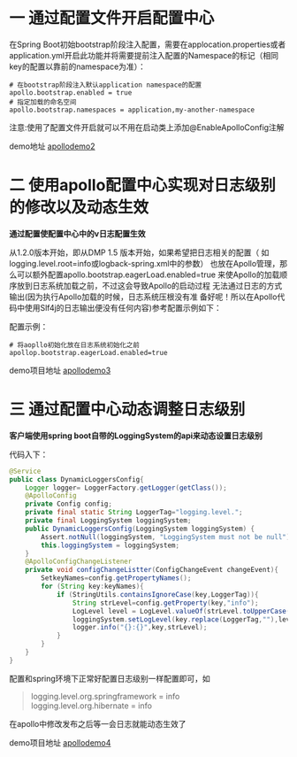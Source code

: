 # 一 通过配置文件开启配置中心

在Spring Boot初始bootstrap阶段注入配置，需要在applocation.properties或者application.yml开启此功能并将需要提前注入配置的Namespace的标记（相同key的配置以靠前的namespace为准）：

```
# 在bootstrap阶段注入默认application namespace的配置
apollo.bootstrap.enabled = true
# 指定加载的命名空间
apollo.bootstrap.namespaces = application,my-another-namespace
```
注意:使用了配置文件开启就可以不用在启动类上添加@EnableApolloConfig注解

demo地址 [apollodemo2](https://github.com/DaoCloud-Labs/DMP-Demo/tree/master/apollo/apollo-demo%202)

# 二 使用apollo配置中心实现对日志级别的修改以及动态生效

**通过配置使配置中心中的v日志配置生效**

从1.2.0版本开始，即从DMP 1.5 版本开始，如果希望把日志相关的配置（
如logging.level.root=info或logback-spring.xml中的参数）
也放在Apollo管理，那么可以额外配置apollo.bootstrap.eagerLoad.enabled=true
来使Apollo的加载顺序放到日志系统加载之前，不过这会导致Apollo的启动过程
无法通过日志的方式输出(因为执行Apollo加载的时候，日志系统压根没有准
备好呢！所以在Apollo代码中使用Slf4j的日志输出便没有任何内容)参考配置示例如下：

配置示例：
```properties
# 将aopllo初始化放在日志系统初始化之前
apollop.bootstrap.eagerLoad.enabled=true
```

demo项目地址 [apollodemo3](https://github.com/DaoCloud-Labs/DMP-Demo/tree/master/apollo/apollo-demo3)

# 三 通过配置中心动态调整日志级别

**客户端使用spring boot自带的LoggingSystem的api来动态设置日志级别**

代码入下：
```java
@Service
public class DynamicLoggersConfig{
	Logger logger= LoggerFactory.getLogger(getClass());
	@ApolloConfig
	private Config config;
	private final static String LoggerTag="logging.level.";
	private final LoggingSystem loggingSystem;
	public DynamicLoggersConfig(LoggingSystem loggingSystem) {
		Assert.notNull(loggingSystem, "LoggingSystem must not be null");
		this.loggingSystem = loggingSystem;
	}
	@ApolloConfigChangeListener
	private void configChangeListter(ConfigChangeEvent changeEvent){
		SetkeyNames=config.getPropertyNames();
		for (String key:keyNames){
			if (StringUtils.containsIgnoreCase(key,LoggerTag)){
				String strLevel=config.getProperty(key,"info");
				LogLevel level = LogLevel.valueOf(strLevel.toUpperCase());
				loggingSystem.setLogLevel(key.replace(LoggerTag,""),level);
				logger.info("{}:{}",key,strLevel);
			}
		}
	}
}
```

配置和spring环境下正常好配置日志级别一样配置即可，如
> logging.level.org.springframework = info  
logging.level.org.hibernate = info

在apollo中修改发布之后等一会日志就能动态生效了

demo项目地址 [apollodemo4](https://github.com/DaoCloud-Labs/DMP-Demo/tree/master/apollo/apollo-demo4)
